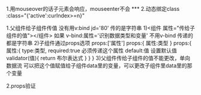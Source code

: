 1.用mouseover的话子元素会响应，mouseenter不会
*** 2.动态绑定class
:class="{'active':curIndex>=n}"


1.父组件给子组件传值
没有用v:bind jd='80' 传的是字符串 
1)<组件 属性="传给子组件的值"></组件>
    如果 v-bind:属性='识别数据类型和变量' 不用v-bind 传递的都是字符串
2)子组件通过props选项 props:['属性']
props:{
    属性:类型
}
props:{
    属性:{
        type:类型,
        required:true 必须传递这个属性
        default:值 设置默认值 
        validator(值){
            return 布尔表达式
        }
    }
}
3)父组件传给子组件的值不能更改，单向数据流
可以把这个值赋值给子组件data里的变量，可以更改子组件里data里的那个变量

2.props验证



